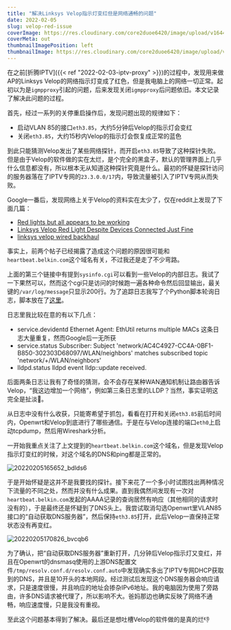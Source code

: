 ```yaml
---
title: "解决Linksys Velop指示灯变红但是网络通畅的问题"
date: 2022-02-05
slug: velop-red-issue
coverImage: https://res.cloudinary.com/core2duoe6420/image/upload/v1644055415/posts/velop-red-issue/velop_tztin8.jpg
coverMeta: out
thumbnailImagePosition: left
thumbnailImage: https://res.cloudinary.com/core2duoe6420/image/upload/v1644055415/posts/velop-red-issue/sf217443-002_en_v8_rsxhyt.png
---
```


在之前[折腾IPTV]({{< ref "2022-02-03-iptv-proxy" >}})的过程中，发现用来做AP的Linksys Velop的网络指示灯变成了红色，但是我电脑上的网络一切正常。起初以为是`igmpproxy`引起的问题，后来发现关闭`igmpproxy`后问题依旧。本文记录了解决此问题的过程。

<!--more-->

首先，经过一系列的关停重启操作后，发现问题出现的规律如下：

- 启动VLAN 85的接口`eth3.85`，大约5分钟后Velop的指示灯会变红
- 关闭`eth3.85`，大约15秒内Velop的指示灯会恢复成正常的蓝色

到此只能猜测Velop发出了某些网络探针，而开启`eth3.85`导致了这种探针失败。但是由于Velop的软件做的实在太烂，是个完全的黑盒子，默认的管理界面上几乎什么信息都没有，所以根本无从知道这种探针究竟是什么。最初的怀疑是探针访问的服务器落在了IPTV专网的`23.3.0.0/17`内，导致流量被引入了IPTV专网从而失败。

Google一番后，发现网络上关于Velop的资料实在太少了，仅在reddit上发现了下面几篇：

- [Red lights but all appears to be working](https://www.reddit.com/r/LinksysVelop/comments/iu31w3/red_lights_but_all_appears_to_be_working/)
- [Linksys Velop Red Light Despite Devices Connected Just Fine](https://www.reddit.com/r/pihole/comments/gn7rtf/linksys_velop_red_light_despite_devices_connected/)
- [linksys velop wired backhaul](https://www.reddit.com/r/LinksysVelop/comments/ip0h3k/linksys_velop_wired_backhaul/)

事实上，前两个帖子已经揭露了造成这个问题的原因很可能和`heartbeat.belkin.com`这个域名有关，不过我还是走了不少弯路。

上面的第三个链接中有提到`sysinfo.cgi`可以看到一些Velop的内部日志。我试了一下果然可以，然而这个cgi只是访问的时候跑一遍各种命令然后回显输出，最关键的`/var/log/message`只显示200行。为了追踪日志我写了个Python脚本轮询日志，脚本放在了[这里](https://gist.github.com/core2duoe6420/3361c0ed7d9a654bd056f3c953d10767)。

日志里我比较在意的有以下几点：

- service.devidentd Ethernet Agent: EthUtil returns multiple MACs 这条日志大量重复，然而Google后一无所获
- service.status Subscriber: Subject 'network/AC4C4927-CC4A-0BF1-B850-302303D68097/WLAN/neighbors' matches subscribed topic 'network/+/WLAN/neighbors'
- lldpd.status lldpd event lldp::update  received.

后面两条日志让我有了奇怪的猜测，会不会存在某种WAN通知机制让路由器告诉Velop，“我这边增加一个网络”，例如第三条日志里的LLDP？当然，事实证明这完全是扯淡🤣。

从日志中没有什么收获，只能寄希望于抓包，看看在打开和关闭`eth3.85`前后时间内，Openwrt和Velop到底进行了哪些通信。于是在与Velop连接的端口`eth0`上启动tcpdump，然后用Wireshark分析。

一开始我重点关注了上文提到的`heartbeat.belkin.com`这个域名，但是发现Velop指示灯变红的时候，对这个域名的DNS和ping都是正常的。

![20220205165652_bdlds6](https://res.cloudinary.com/core2duoe6420/image/upload/v1644051527/posts/velop-red-issue/20220205165652_bdlds6.png)

于是开始怀疑是这并不是我要找的探针。接下来花了一个多小时试图找出两种情况下流量的不同之处，然而并没有什么成果。直到我偶然间发现有一次对`heartbeat.belkin.com`发起的AAAA记录的查询居然有响应（其他相同的请求时没有的），于是最终还是怀疑到了DNS头上。我尝试取消勾选Openwrt里VLAN85接口的“自动获取DNS服务器”，然后保持`eth3.85`打开，此后Velop一直保持正常状态没有再变红。

![20220205170826_bvcqb6](https://res.cloudinary.com/core2duoe6420/image/upload/c_scale,w_500/v1644052201/posts/velop-red-issue/20220205170826_bvcqb6.png#center)

为了确认，把“自动获取DNS服务器”重新打开，几分钟后Velop指示灯又变红，并且在Openwrt的dnsmasq使用的上游DNS配置文件`/tmp/resolv.conf.d/resolv.conf.auto`中发现确实多出了IPTV专网DHCP获取到的DNS，并且是10开头的本地网段。经过测试后发现这个DNS服务器会响应请求，只是速度很慢，并且响应的地址会掺杂IPv6地址。我的电脑因为使用了旁路由，许多DNS请求被代理了，所以影响不大。爸妈那边也确实反映了网络不通畅，响应速度慢，只是我没有重视。

至此这个问题基本得到了解决。最后还是想吐槽Velop的软件做的是真的烂👎